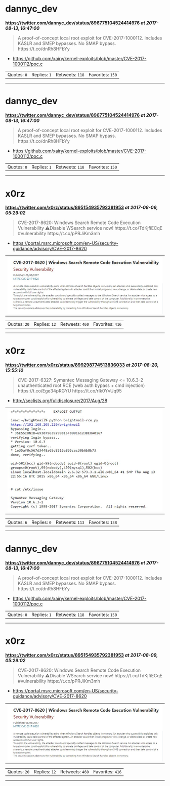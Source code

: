 # dannyc_dev
**https://twitter.com/dannyc_dev/status/896775104524414976 _at 2017-08-13, 16:47:00_**
<blockquote>
A proof-of-concept local root exploit for CVE-2017-1000112.
Includes KASLR and SMEP bypasses. No SMAP bypass. https://t.co/dnRh8HFbYy
</blockquote>

* https://github.com/xairy/kernel-exploits/blob/master/CVE-2017-1000112/poc.c

<table><tr>
<td>Quotes: <code>0</code></td>
<td>Replies: <code>1</code></td>
<td>Retweets: <code>118</code></td>
<td>Favorites: <code>150</code></td>
</tr></table>

---

# dannyc_dev
**https://twitter.com/dannyc_dev/status/896775104524414976 _at 2017-08-13, 16:47:00_**
<blockquote>
A proof-of-concept local root exploit for CVE-2017-1000112.
Includes KASLR and SMEP bypasses. No SMAP bypass. https://t.co/dnRh8HFbYy
</blockquote>

* https://github.com/xairy/kernel-exploits/blob/master/CVE-2017-1000112/poc.c

<table><tr>
<td>Quotes: <code>0</code></td>
<td>Replies: <code>1</code></td>
<td>Retweets: <code>118</code></td>
<td>Favorites: <code>150</code></td>
</tr></table>

---

# x0rz
**https://twitter.com/x0rz/status/895154935792381953 _at 2017-08-09, 05:29:02_**
<blockquote>
CVE-2017-8620: Windows Search Remote Code Execution Vulnerability
⚠️Disable WSearch service now!
https://t.co/TdKjfiECqE #vulnerability https://t.co/pPRJiKm3mh
</blockquote>

* https://portal.msrc.microsoft.com/en-US/security-guidance/advisory/CVE-2017-8620

<table><tr>
<td><img src="pictures/60e5977d412d4140543ff7ada388e64823cbe8ef8c4033b4c9911fdabec42260.jpg" alt="60e5977d412d4140543ff7ada388e64823cbe8ef8c4033b4c9911fdabec42260.jpg"></td>
</table></tr>
<table><tr>
<td>Quotes: <code>20</code></td>
<td>Replies: <code>12</code></td>
<td>Retweets: <code>460</code></td>
<td>Favorites: <code>416</code></td>
</tr></table>

---

# x0rz
**https://twitter.com/x0rz/status/899298774513836033 _at 2017-08-20, 15:55:10_**
<blockquote>
CVE-2017-6327: Symantec Messaging Gateway &lt;= 10.6.3-2 unauthenticated root RCE (web auth bypass + cmd injection) https://t.co/Ege34pRGYU https://t.co/rIk0YvUq95
</blockquote>

* http://seclists.org/fulldisclosure/2017/Aug/28

<table><tr>
<td><img src="pictures/9ebf9f11413022f38cdd1804843a128b61c64666e54d935784b65599c641f817.jpg" alt="9ebf9f11413022f38cdd1804843a128b61c64666e54d935784b65599c641f817.jpg"></td>
</table></tr>
<table><tr>
<td>Quotes: <code>6</code></td>
<td>Replies: <code>0</code></td>
<td>Retweets: <code>113</code></td>
<td>Favorites: <code>138</code></td>
</tr></table>

---

# dannyc_dev
**https://twitter.com/dannyc_dev/status/896775104524414976 _at 2017-08-13, 16:47:00_**
<blockquote>
A proof-of-concept local root exploit for CVE-2017-1000112.
Includes KASLR and SMEP bypasses. No SMAP bypass. https://t.co/dnRh8HFbYy
</blockquote>

* https://github.com/xairy/kernel-exploits/blob/master/CVE-2017-1000112/poc.c

<table><tr>
<td>Quotes: <code>0</code></td>
<td>Replies: <code>1</code></td>
<td>Retweets: <code>118</code></td>
<td>Favorites: <code>150</code></td>
</tr></table>

---

# x0rz
**https://twitter.com/x0rz/status/895154935792381953 _at 2017-08-09, 05:29:02_**
<blockquote>
CVE-2017-8620: Windows Search Remote Code Execution Vulnerability
⚠️Disable WSearch service now!
https://t.co/TdKjfiECqE #vulnerability https://t.co/pPRJiKm3mh
</blockquote>

* https://portal.msrc.microsoft.com/en-US/security-guidance/advisory/CVE-2017-8620

<table><tr>
<td><img src="pictures/60e5977d412d4140543ff7ada388e64823cbe8ef8c4033b4c9911fdabec42260.jpg" alt="60e5977d412d4140543ff7ada388e64823cbe8ef8c4033b4c9911fdabec42260.jpg"></td>
</table></tr>
<table><tr>
<td>Quotes: <code>20</code></td>
<td>Replies: <code>12</code></td>
<td>Retweets: <code>460</code></td>
<td>Favorites: <code>416</code></td>
</tr></table>

---

